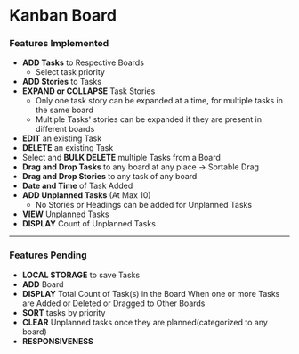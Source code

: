 # Kanban Board

### Features Implemented

- **ADD Tasks** to Respective Boards
    - Select task priority
- **ADD Stories** to Tasks
- **EXPAND or COLLAPSE** Task Stories
    - Only one task story can be expanded at a time, for multiple tasks in the same board
    - Multiple Tasks' stories can be expanded if they are present in different boards
- **EDIT** an existing Task
- **DELETE** an existing Task
- Select and **BULK DELETE** multiple Tasks from a Board
- **Drag and Drop Tasks** to any board at any place -> Sortable Drag
- **Drag and Drop Stories** to any task of any board
- **Date and Time** of Task Added
- **ADD Unplanned Tasks** (At Max 10)
    - No Stories or Headings can be added for Unplanned Tasks
- **VIEW** Unplanned Tasks
- **DISPLAY** Count of Unplanned Tasks

---

### Features Pending

- **LOCAL STORAGE** to save Tasks
- **ADD** Board
- **DISPLAY** Total Count of Task(s) in the Board When one or more Tasks are Added or Deleted or Dragged to Other Boards
- **SORT** tasks by priority
- **CLEAR** Unplanned tasks once they are planned(categorized to any board)
- **RESPONSIVENESS**